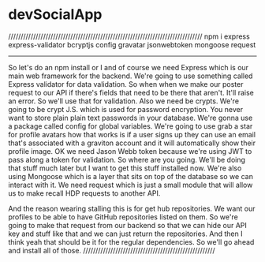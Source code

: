 # devSocialApp

//////////////////////////////////////////////////////////////////////////////
npm i express express-validator bcryptjs config gravatar jsonwebtoken mongoose request

---

So let's do an npm install or I and of course we need Express which is our main web framework for the
backend.
We're going to use something called Express validator for data validation.
So when when we make our poster request to our API if there's fields that need to be there that aren't.
It'll raise an error.
So we'll use that for validation.
Also we need be crypts.
We're going to be crypt J.S. which is used for password encryption.
You never want to store plain plain text passwords in your database.
We're gonna use a package called config for global variables.
We're going to use grab a star for profile avatars how that works is if a user signs up they can use
an email that's associated with a graviton account and it will automatically show their profile image.
OK we need Jason Webb token because we're using JWT to pass along a token for validation.
So where are you going.
We'll be doing that stuff much later but I want to get this stuff installed now.
We're also using Mongoose which is a layer that sits on top of the database so we can interact with
it.
We need request which is just a small module that will allow us to make recall HDP requests to another
API.

And the reason wearing stalling this is for get hub repositories.
We want our profiles to be able to have GitHub repositories listed on them.
So we're going to make that request from our backend so that we can hide our API key and stuff like
that and we can just return the repositories.
And then I think yeah that should be it for the regular dependencies.
So we'll go ahead and install all of those.
/////////////////////////////////////////////////////
